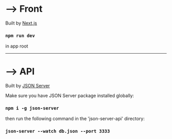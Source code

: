 
# --> Front

Built by [Next.js](https://nextjs.org/)

### `npm run dev`

in app root

----------------------------------------------------------------

# --> API

Built by [JSON Server](https://www.npmjs.com/package/json-server)

Make sure you have JSON Server package installed globally:

### `npm i -g json-server`

then run the following command in the 'json-server-api' directory:

### `json-server --watch db.json --port 3333`
